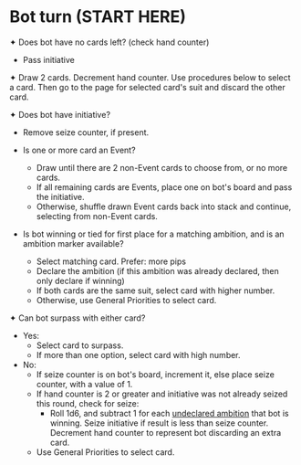 # Bot turn (START HERE)

✦ Does bot have no cards left? (check hand counter)

- Pass initiative

✦ Draw 2 cards. Decrement hand counter. Use procedures below to select a card. Then go to the page for selected card's suit and discard the other card.

✦ Does bot have initiative?

- Remove seize counter, if present.

- Is one or more card an Event?
	- Draw until there are 2 non-Event cards to choose from, or no more cards.
	- If all remaining cards are Events, place one on bot's board and pass the initiative.
	- Otherwise, shuffle drawn Event cards back into stack and continue, selecting from non-Event cards.

- Is bot winning or tied for first place for a matching ambition, and is an ambition marker available?
	- Select matching card. Prefer: more pips
	- Declare the ambition (if this ambition was already declared, then only declare if winning)
	- If both cards are the same suit, select card with higher number.
	- Otherwise, use General Priorities to select card.

✦ Can bot surpass with either card?

- Yes:
	- Select card to surpass.
	- If more than one option, select card with high number.
- No:
	- If seize counter is on bot's board, increment it, else place seize counter, with a value of 1.
	- If hand counter is 2 or greater and initiative was not already seized this round, check for seize:
		- Roll 1d6, and subtract 1 for each <ins>undeclared ambition</ins> that bot is winning. Seize initiative if result is less than seize counter. Decrement hand counter to represent bot discarding an extra card.
	- Use General Priorities to select card.

<div class="pagebreak"> </div>
